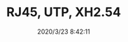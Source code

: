 ﻿---
layout: post 
title: RJ45, UTP, XH2.54
tags: 
categories: wire-harness
overview: RJ45, UTP, XH2.54
series: 
part_number: KR08
thumb_img: static/202003/274-thumb-20200323164308.jpg
small_img: static/202003/274-20200323164308.jpg
date: 2020/3/23 8:42:11
---



